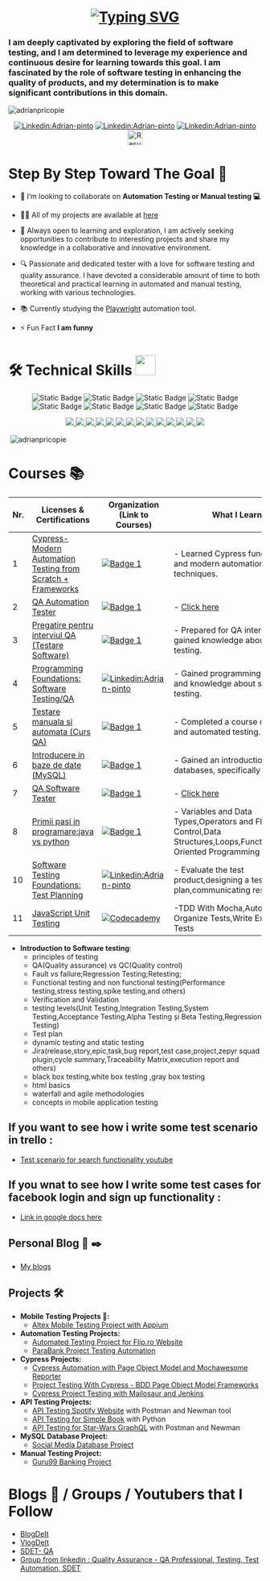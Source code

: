 
<h1 align="center">
<a href="https://git.io/typing-svg"><img src="https://readme-typing-svg.herokuapp.com?font=Fira+Code&size=25&pause=800&center=true&random=false&width=650&height=250&lines=Hello+there%F0%9F%91%8B;I'm+Adrian!" alt="Typing SVG" /></a>

<h3 align="left"> I am deeply captivated by exploring the field of software testing, and I am determined to leverage my experience and continuous desire for learning towards this goal. I am fascinated by the role of software testing in enhancing the quality of products, and my determination is to make significant contributions in this domain.</h3>


<p align="left"> <img src="https://komarev.com/ghpvc/?username=adrianpricopie&label=Profile%20views&color=0e75b6&style=flat" alt="adrianpricopie" /> </p>
<div align="center">
  
[![Linkedin:Adrian-pinto](https://img.shields.io/badge/LinkedIn-0077B5?style=for-the-badge&logo=linkedin&logoColor=white)](https://www.linkedin.com/in/adrian-pricopie-a1a5a8215/)
[![Linkedin:Adrian-pinto](https://img.shields.io/badge/Instagram-E4405F?style=for-the-badge&logo=instagram&logoColor=white)](https://www.instagram.com/adrian.pricopie/)
[![Linkedin:Adrian-pinto](https://img.shields.io/badge/website-000000?style=for-the-badge&logo=About.me&logoColor=white)](https://adrianpricopie.ro/)
<a href="https://github.com/AdrianPricopie/AdrianPricopie/blob/main/Adrian_Pricopie_QA_Resume.pdf%20(2).pdf" target="_blank" rel="noreferrer">
    <img src="https://cdn-icons-png.flaticon.com/512/8101/8101319.png" alt="Resume" width="30" height="30"/>
  </a>

</div>

# Step By Step Toward The Goal :dart:


- 👯 I’m looking to collaborate on **Automation Testing or Manual testing 💻**

- 👨‍💻 All of my projects are available at [here](https://github.com/AdrianPricopie?tab=repositories)

- 🌱 Always open to learning and exploration, I am actively seeking opportunities to contribute to interesting projects and share my knowledge in a collaborative and innovative environment.

- 🔍 Passionate and dedicated tester with a love for software testing and quality assurance. I have devoted a considerable amount of time to both theoretical and practical learning in automated and manual testing, working with various technologies.
  
- 📚 Currently studying the [Playwright](https://playwright.dev/) automation tool.

- ⚡ Fun Fact **I am funny**
  
<p align="left">
</p>

# 🛠️ Technical Skills <img src='https://user-images.githubusercontent.com/74038190/206662607-d9e7591e-bbf9-42f9-9386-29efc927bc16.gif' width="40">

<p align="center">
<img alt="Static Badge" src="https://img.shields.io/badge/Jira-blue?logo=Jira&color=blue">
<img alt="Static Badge" src="https://img.shields.io/badge/Trello-blue?logo=trello&color=blue">
<img alt="Static Badge" src="https://img.shields.io/badge/JSON-blue?logo=JSON&color=black">
<img alt="Static Badge" src="https://img.shields.io/badge/XML-blue?logo=XML&color=black">
<img alt="Static Badge" src="https://img.shields.io/badge/SQL-blue?logo=SQL">
<img alt="Static Badge" src="https://img.shields.io/badge/Qase-purple?logo=QASE">
<img alt="Static Badge" src="https://img.shields.io/badge/Testrail-purple?logo=Testrail&color=blue">
<img alt="Static Badge" src="https://img.shields.io/badge/PyTest-purple?logo=PyTest&color=white">
</p>

<div align="center">
    <a href="https://git-scm.com/"> <img src="https://skillicons.dev/icons?i=html" /> </a>
    <a href="https://git-scm.com/"> <img src="https://skillicons.dev/icons?i=css" /> </a>
    <a href="https://code.visualstudio.com/"> <img src="https://skillicons.dev/icons?i=vscode" /> </a>
    <a href="https://github.com/"> <img src="https://skillicons.dev/icons?i=github" /> </a>
    <a href="https://git-scm.com/"> <img src="https://skillicons.dev/icons?i=git" /> </a>
    <a href="https://www.python.org/"> <img src="https://skillicons.dev/icons?i=python" /> </a>
    <a href="https://www.postman.com/"> <img src="https://skillicons.dev/icons?i=postman" /> </a>
    <a href="https://selenium-python.readthedocs.io/index.html"> <img src="https://skillicons.dev/icons?i=selenium" /> </a>
    <a href="https://www.mysql.com/"> <img src="https://skillicons.dev/icons?i=mysql" /> </a>
    <a href="https://www.jenkins.io/"> <img src="https://skillicons.dev/icons?i=jenkins" /> </a>
    <a href="https://www.cypress.io/"> <img src="https://skillicons.dev/icons?i=cypress" /> </a>
    <a href="https://nodejs.org/en"> <img src="https://skillicons.dev/icons?i=javascript" /> </a>
    <a href="https://www.java.com/en/"> <img src="https://skillicons.dev/icons?i=java" /> </a>
    <a href="https://www.java.com/en/"> <img src="https://skillicons.dev/icons?i=graphql" /> </a>
</div>

<p>&nbsp;<img align="center" src="https://github-readme-stats.vercel.app/api?username=adrianpricopie&show_icons=true&locale=en" alt="adrianpricopie" /></p>

# Courses :books:
| Nr. | Licenses & Certifications       | Organization (Link to Courses)                                                                                              | What I Learned                                                                                                                                                   | 
|-----|--------------------------------|----------------------------------------------------------------------------------------------------------------------------|-----------------------------------------------------------------------------------------------------------------------------------------------------------------| 
| 1   | [Cypress-Modern Automation Testing from Scratch + Frameworks](https://www.udemy.com/certificate/UC-54ba25e1-8f17-4592-a285-eb21c7cbe5fe/)  | [![Badge 1](https://img.shields.io/badge/Udemy-EC5252?style=for-the-badge&logo=Udemy&logoColor=white)](https://www.udemy.com/course/cypress-tutorial/?couponCode=KEEPLEARNING) | - Learned Cypress fundamentals and modern automation testing techniques.                                                                                       | 
| 2   | [QA Automation Tester](https://github.com/AdrianPricopie/AdrianPricopie/blob/main/QA%20automation%20.png) | [![Badge 1](https://img.shields.io/badge/ITFactory-000000?style=for-the-badge&logoColor=white)](https://www.itfactory.ro/) | - [Click here](https://github.com/AdrianPricopie/AdrianPricopie/blob/main/QA%20automation%20competence.png)                                                                                                                  | 
| 3   | [Pregatire pentru interviul QA (Testare Software)](https://www.udemy.com/certificate/UC-63aa5699-9ad1-4ec6-b198-f949489a84cb/) | [![Badge 1](https://img.shields.io/badge/Udemy-EC5252?style=for-the-badge&logo=Udemy&logoColor=white)](https://www.udemy.com/course/pregatire-pentru-interviul-qa-testare-software/?couponCode=KEEPLEARNING) | - Prepared for QA interviews and gained knowledge about software testing.                                                                                       | 
| 4   | [Programming Foundations: Software Testing/QA](https://www.linkedin.com/learning/certificates/09d21f167e2aaa149fb0d8f6a6a8ceadb656fcecefd1355465f4c58c3717a1fb) | [![Linkedin:Adrian-pinto](https://img.shields.io/badge/LinkedIn-0077B5?style=for-the-badge&logo=linkedin&logoColor=white)](https://www.linkedin.com/learning/programming-foundations-software-testing-qa?trk=learning-certificate_detail_search-card&upsellOrderOrigin=default_guest_learning) | - Gained programming foundations and knowledge about software testing.                                                                                            |
| 5   | [Testare manuala si automata (Curs QA)](https://www.udemy.com/certificate/UC-4b67e7bd-905d-4454-9ad6-fe8c3ac3f60f/)  | [![Badge 1](https://img.shields.io/badge/Udemy-EC5252?style=for-the-badge&logo=Udemy&logoColor=white)](https://www.udemy.com/course/testare-manuala-si-automata-curs-qa/?couponCode=KEEPLEARNING) | - Completed a course on manual and automated testing.                                                                                                           | 
| 6   | [Introducere in baze de date (MySQL)](https://www.udemy.com/certificate/UC-0957b61c-2328-427f-a995-7abd575cb078/) | [![Badge 1](https://img.shields.io/badge/Udemy-EC5252?style=for-the-badge&logo=Udemy&logoColor=white)](https://www.udemy.com/course/introducere-in-baze-de-date-mysql/?couponCode=KEEPLEARNING) | - Gained an introduction to databases, specifically MySQL.                                                                                                       |
| 7   | [QA Software Tester](https://github.com/AdrianPricopie/AdrianPricopie/blob/main/Software%20Tester%20certification.png) |  [![Badge 1](https://img.shields.io/badge/ITFactory-000000?style=for-the-badge&logoColor=white)](https://www.itfactory.ro/) | - [Click here](https://github.com/AdrianPricopie/AdrianPricopie/blob/main/QA%20Software%20tester%20competences.png)                                                                                               |
| 8   | [Primii pasi in programare:java vs python](https://github.com/AdrianPricopie/AdrianPricopie/blob/main/legendadr-Primii-Pasi-in-Programare-Java-vs-Python-Certificate-Hello-IT-Factory.pdf) |  [![Badge 1](https://img.shields.io/badge/ITFactory-000000?style=for-the-badge&logoColor=white)](https://www.itfactory.ro/) | - Variables and Data Types,Operators and Flow Control,Data Structures,Loops,Functions,Object-Oriented Programming (OOP) |
| 10   | [Software Testing Foundations: Test Planning](https://www.linkedin.com/learning/certificates/def14e4a7ff5534826667c32da590b14f2dcb70198859378b935af0d6acdfef8) | [![Linkedin:Adrian-pinto](https://img.shields.io/badge/LinkedIn-0077B5?style=for-the-badge&logo=linkedin&logoColor=white)](https://www.linkedin.com/learning/software-testing-foundations-test-planning/planning-for-your-test) | - Evaluate the test product,designing a test plan,communicating result |
| 11   | [JavaScript Unit Testing](https://www.codecademy.com/profiles/py4928557372/certificates/f4276e8c08a3ba174ef0147deb0c3013) | [![Codecademy](https://img.shields.io/badge/Codecademy-FFF0E5?style=for-the-badge&logo=codecademy&logoColor=1F243A)](https://www.codecademy.com/learn/learn-javascript-unit-testing)| -TDD With Mocha,Automate and Organize Tests,Write Expressive Tests |

- **Introduction to Software testing**:
  - principles of testing
  - QA(Quality assurance) vs QC(Quality control)
  - Fault vs failure;Regression Testing;Retesting;
  - Functional testing and non functional testing(Performance testing,stress testing,spike testing,and others)
  - Verification and Validation
  - testing levels(Unit Testing,Integration Testing,System Testing,Acceptance Testing,Alpha Testing și Beta Testing,Regression Testing)
  - Test plan
  - dynamic testing and static testing
  - Jira(release,story,epic,task,bug report,test case,project,zepyr squad plugin,cycle summary,Traceability Matrix,execution report and others)
  - black box testing,white box testing ,gray box testing
  - html basics
  - waterfall and agile methodologies
  - concepts in mobile application testing

## If you want to see how i write some test scenario in trello :
- [Test scenario for search functionality youtube](https://github.com/AdrianPricopie/AdrianPricopie/blob/main/My%20Test%20scenario%20search%20functionality%20from%20youtube.pdf)

## If you wnat to see how I write some test cases for facebook login and sign up functionality :
- [Link in google docs here ](https://docs.google.com/spreadsheets/d/1mbmvSCWhUuvhe4rlynCvJWy53A1xb7TIrOr76TfQ2Bg/edit#gid=1448916567)

 
## Personal Blog :newspaper:  :black_nib:

- [My blogs](https://adrianpricopie.ro/services/)
 
## Projects 🛠️
- **Mobile Testing Projects 📱:**
  - [Altex Mobile Testing Project with Appium](https://github.com/AdrianPricopie/MobileTestingAppium)
- **Automation Testing Projects:**
  - [Automated Testing Project for Flip.ro Website](https://github.com/AdrianPricopie/PythonUnitTestPOMBasedProject)
  - [ParaBank Project Testing Automation](https://github.com/AdrianPricopie/Project-Testing-with-BDD)
- **Cypress Projects:**
  - [Cypress Automation with Page Object Model and Mochawesome Reporter](https://github.com/AdrianPricopie/CypressAutomation)
  - [Project Testing With Cypress - BDD Page Object Model Frameworks](https://github.com/AdrianPricopie/ProjectTesting-With-Cypress-BDD-Page-object-model-frameworks)
  - [Cypress Project Testing with Mailosaur and Jenkins](https://github.com/AdrianPricopie/CypressFashionDays)
- **API Testing Projects:**
  - [API Testing Spotify Website](https://github.com/AdrianPricopie/API-Testing) with Postman and Newman tool
  - [API Testing for Simple Book](https://github.com/AdrianPricopie/Python-API-Testing-) with Python
  - [API Testing for Star-Wars GraphQL](https://github.com/AdrianPricopie/API-Testing-Star-Wars-GraphQL) with Postman and Newman
- **MySQL Database Project:**
  - [Social Media Database Project](https://github.com/AdrianPricopie/MySQL-Project)
- **Manual Testing Project:**
  - [Guru99 Banking Project](https://github.com/AdrianPricopie/Manual-Testing-Project-in-Jira)

# Blogs 📰 / Groups / Youtubers that  I Follow

- [BlogDeIt](https://www.blogdeit.ro/)
- [VlogDeIt](https://www.youtube.com/@VlogDeIT)
- [SDET- QA](https://www.youtube.com/@sdetpavan)
- [Group from linkedin : Quality Assurance - QA Professional, Testing, Test Automation, SDET](https://www.linkedin.com/groups/60879/)


